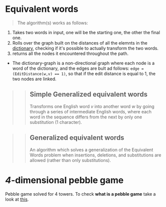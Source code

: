 
# Equivalent words
>The algorithm(s) works as follows:
1. Takes two words in input, one will be the starting one, the other the final one.
2. Rolls over the graph built on the distances of all the elemnts in the [dictionary](https://github.com/dwyl/english-words/blob/master/words.txt), checking if it's possible to actually transform the two words.
3. returns all the nodes it encountered throughout the path.

- The dictionary-graph is a non-directional graph where each node is a word of the dictionary, and the edges are bult ad follows: `edge = (EditDistance(w,v) == 1)`, so that if the edit distance is equal to 1, the two nodes are linked.

>>## Simple Generalized equivalent words
>>Transforms one English word *v* into another word *w* by going through a series of intermediate English words, where each word in the sequence differs from the next by only one substitution (1 character).

>>## Generalized equivalent words
>>An algorithm which solves a generalization of the Equivalent Words problem when insertions, deletions, and substitutions are allowed (rather than only substitutions).

# *4*-dimensional pebble game
Pebble game solved for 4 towers. To check **what is a pebble game** take a look at [this](https://en.wikipedia.org/wiki/Pebble_game).

